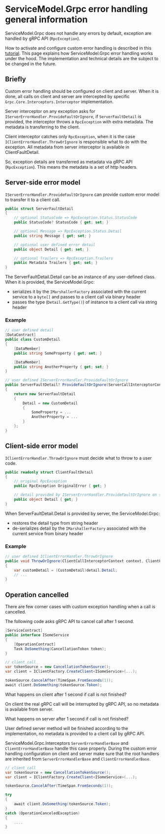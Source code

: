 # ServiceModel.Grpc error handling general information

ServiceModel.Grpc does not handle any errors by default, exception are handled by gRPC API (`RpcException`).

How to activate and configure custom error handling is described in this [tutorial](global-error-handling.md). This page explains how ServiceModel.Grpc error handling works under the hood. The implementation and technical details are the subject to be changed in the future.

## Briefly

Custom error handling should be configured on client and server. When it is done, all calls on client and server are intercepted by specific `Grpc.Core.Interceptors.Interceptor` implementation.

Server interceptor on any exception asks for `IServerErrorHandler.ProvideFaultOrIgnore`, if `ServerFaultDetail` is provided, the interceptor throws a `RpcException` with extra metadata. The metadata is transferring to the client.

Client interceptor catches only `RpcException`, when it is the case `IClientErrorHandler.ThrowOrIgnore` is responsible what to do with the exception. All metadata from server interceptor is available in ClientFaultDetail.

So, exception details are transferred as metadata via gRPC API (`RpcException`). This means the metadata is a set of http headers.

## Server-side error model

`IServerErrorHandler.ProvideFaultOrIgnore` can provide custom error model to transfer it to a client call.

``` c#
public struct ServerFaultDetail
{
    // optional StatusCode => RpcException.Status.StatusCode
    public StatusCode? StatusCode { get; set; }

    // optional Message => RpcException.Status.Detail
    public string Message { get; set; }

    // optional user defined error detail
    public object Detail { get; set; }

    // optional Trailers => RpcException.Trailers
    public Metadata Trailers { get; set; }
}
```

The ServerFaultDetail.Detail can be an instance of any user-defined class. When it is provided, the ServiceModel.Grpc:

- serializes it by the `IMarshallerFactory` associated with the current service to a `byte[]` and passes to a client call via binary header
- passes the type (`Detail.GetType()`) of instance to a client call via string header

### Example

``` c#
// user defined detail
[DataContract]
public class CustomDetail
{
    [DataMember]
    public string SomeProperty { get; set; }

    [DataMember]
    public string AnotherProperty { get; set; }
}

// user defined IServerErrorHandler.ProvideFaultOrIgnore
public ServerFaultDetail? ProvideFaultOrIgnore(ServerCallInterceptorContext context, Exception error)
{
    return new ServerFaultDetail
    {
        Detail = new CustomDetail
        {
            SomeProperty = ...
            AnotherProperty = ...
        }
    };
}
```

## Client-side error model

`IClientErrorHandler.ThrowOrIgnore` must decide what to throw to a user code.

``` c#
public readonly struct ClientFaultDetail
{
    // original RpcException
    public RpcException OriginalError { get; }

    // detail provided by IServerErrorHandler.ProvideFaultOrIgnore on server
    public object Detail { get; }
}
```

When ServerFaultDetail.Detail is provided by server, the ServiceModel.Grpc:

- restores the detail type from string header
- de-serializes detail by the `IMarshallerFactory` associated with the current service from binary header

### Example

``` c#
// user defined IClientErrorHandler.ThrowOrIgnore
public void ThrowOrIgnore(ClientCallInterceptorContext context, ClientFaultDetail detail)
{
    var customDetail = (CustomDetail)detail.Detail;
    // ...
}
```

## Operation cancelled

There are few corner cases with custom exception handling when a call is cancelled.

The following code asks gRPC API to cancel call after 1 second.

``` c#
[ServiceContract]
public interface ISomeService
{
    [OperationContract]
    Task DoSomething(CancellationToken token);
}

// client call
var tokenSource = new CancellationTokenSource();
var client = IClientFactory.CreateClient<ISomeService>(...);

tokenSource.CancelAfter(TimeSpan.FromSeconds(1));
await client.DoSomething(tokenSource.Token);
```

What happens on client after 1 second if call is not finished?

On client the real gRPC call will be interrupted by gRPC API, so no metadata is available from server.

What happens on server after 1 second if call is not finished?

User defined server method will be finished according to the implementation, no metadata is provided to a client call by gRPC API.

ServiceModel.Grpc.Interceptors `ServerErrorHandlerBase` and `ClientErrorHandlerBase` handle this case properly. During the custom error handling configuration on client and server make sure that the root handlers are inherited from `ServerErrorHandlerBase` and `ClientErrorHandlerBase`.

``` c#
// client call
var tokenSource = new CancellationTokenSource();
var client = IClientFactory.CreateClient<ISomeService>(...);

tokenSource.CancelAfter(TimeSpan.FromSeconds(1));

try
{
    await client.DoSomething(tokenSource.Token);
}
catch (OperationCanceledException)
{
    ....
}
```
